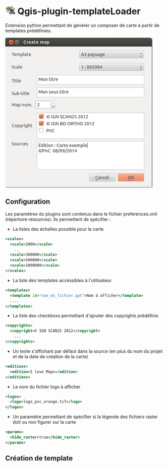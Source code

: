 ![alt text](https://raw.githubusercontent.com/PnCevennes/Qgis-plugin-templateLoader/master/templateLoader/icon.png "Logo") Qgis-plugin-templateLoader
======================

Extension python permettant de générer un composer de carte à partir de templates prédéfinies.


![alt text](https://raw.githubusercontent.com/PnCevennes/Qgis-plugin-templateLoader/master/docs/images/main_windows_dialog.png "Fenetre principal du plugin")


Configuration
-------------------

Les paramètres du plugins sont contenus dans le fichier preferences.xml (répertoire resources).
Ils permettent de spécifier : 
 - La listes des échelles possible pour la carte

  ````XML
  <scales>
    <scale>2000</scale>
      ..
    <scale>300000</scale>
    <scale>500000</scale>
    <scale>1000000</scale>
  </scales>
  ````
 - La liste des templates accéssibles à l'utilisateur.

  ````XML
  <templates>
    <template id="nom_du_fichier.qpt">Nom à afficher</template>
    ....
  </templates>
  ````
 - La liste des checkboxs permettant d'ajouter des copyrights prédéfinis

  ````XML
  <copyrights>
    <copyright>© IGN SCAN25 2012</copyright>
      ...
  </copyrights> 
  ````
 - Un texte s'affichant par défaut dans la source (en plus du nom du projet et de la date de création de la carte)

  ````XML
  <editions>
    <edition>I love Maps</edition>    
  </editions>
  ````
 - Le nom du fichier logo à afficher

  ````XML
  <logos>
    <logo>logo_pnc_orange.tif</logo>
  </logos>
  ````
 - Un paramètre permettant de spécifier si la légende des fichiers raster doit ou non figurer sur la carte

  ````XML
  <params>
    <hide_raster>true</hide_raster>
  </params>
  ````
 


Création de template
-------------------

